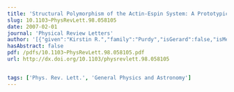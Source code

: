 ```yaml
---
title: 'Structural Polymorphism of the Actin-Espin System: A Prototypical System of Filaments and Linkers in Stereocilia'
slug: 10.1103~PhysRevLett.98.058105
date: 2007-02-01
journal: 'Physical Review Letters'
author: '[{"given":"Kirstin R.","family":"Purdy","isGerard":false,"isMember":true,"isFirst":false,"isCorresponding":false},{"given":"James R.","family":"Bartles","isGerard":false,"isMember":false,"isFirst":false,"isCorresponding":false},{"given":"Gerard C. L.","family":"Wong","isGerard":true,"isMember":true,"isFirst":false,"isCorresponding":false}]'
hasAbstract: false
pdf: /pdfs/10.1103~PhysRevLett.98.058105.pdf
url: http://dx.doi.org/10.1103/physrevlett.98.058105


tags: ['Phys. Rev. Lett.', 'General Physics and Astronomy']
---
```

<!--truncate-->